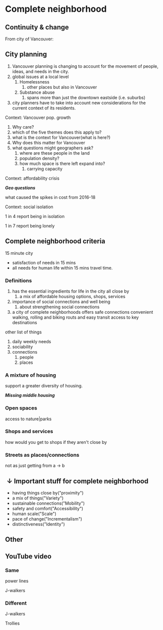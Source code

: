 # Complete neighborhood

## Continuity & change

From city of Vancouver:

## City planning

1. Vancouver planning is changing to account for the movement of people, ideas, and needs in the city.
2. global issues at a local level
   1. Homelessness
      1. other places but also in Vancouver
   2. Substance abuse
      1. spans more than just the downtown eastside (i.e. suburbs)
3. city planners have to take into account new considerations for the current context of its residents.

Context: Vancouver pop. growth

1. Why care?
2. which of the five themes does this apply to?
3. what is the context for Vancouver(what is here?)
4. Why does this matter for Vancouver
5. what questions might geographers ask?
   1. where are these people in the land
   2. population density?
   3. how much space is there left expand into?
      1. carrying capacity

Context: affordability crisis

***Geo questions***

what caused the spikes in cost from 2016-18

Context: social isolation

1 in 4 report being in isolation

1 in 7 report being lonely

## Complete neighborhood criteria

15 minute city

- satisfaction of needs in 15 mins
- all needs for human life within 15 mins travel time.

### Definitions

1. has the essential ingredients for life in the city all close by
   1. a mix of affordable housing options, shops, services
2. importance of social connections and well being
   1. about strengthening social connections
3. a city of complete neighborhoods offers safe connections convenient walking, rolling and biking routs and easy transit access to key destinations

other list of things

1. daily weekly needs
2. sociability
3. connections
   1. people
   2. places

### A mixture of housing

support a greater diversity of housing.

***Missing middle housing***

### Open spaces

access to nature|parks

### Shops and services

how would you get to shops if they aren't close by

### Streets as places/connections

not as just getting from a &#8594; b

##  &#8595; Important stuff for complete neighborhood

- having things close by("proximity")
- a mix of things("Variety")
- sustainable connections("Mobility")
- safety and comfort("Accessibility")
- human scale("Scale")
- pace of change("Incrementalism")
- distinctiveness("Identity")

## Other

## YouTube video

### Same

power lines

J-walkers

### Different

J-walkers

Trollies
